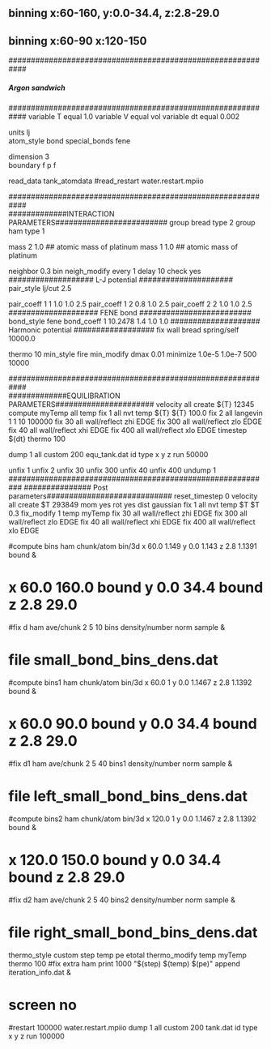 ## binning x:60-160, y:0.0-34.4, z:2.8-29.0 
## binning x:60-90 x:120-150

############################################################
#####	 	    Argon sandwich	   	   #########
############################################################
variable		T equal 1.0
variable 		V equal vol
variable 		dt equal 0.002

units			lj	
atom_style		bond
special_bonds 		fene

dimension 		3	
boundary		f p f	

read_data         	tank_atomdata
#read_restart 		water.restart.mpiio

############################################################	
#############INTERACTION PARAMETERS#########################
group                   bread     type 2
group                   ham       type 1

mass                    2       1.0  ## atomic mass of platinum
mass                    1       1.0  ## atomic mass of platinum

neighbor        	0.3 bin
neigh_modify		every 1 delay 10 check yes
################### L-J potential #####################
pair_style              lj/cut  2.5

pair_coeff              1 1  1.0 1.0 2.5
pair_coeff              1 2  0.8 1.0 2.5
pair_coeff              2 2  1.0 1.0 2.5
#################### FENE bond #########################
bond_style 		fene
bond_coeff 		1 10.2478 1.4 1.0 1.0
#################### Harmonic potential ##################
fix 			wall bread spring/self 10000.0

thermo 			10
min_style 		fire
min_modify 		dmax 0.01
minimize 		1.0e-5 1.0e-7 500 10000

############################################################	
#############EQUILIBRATION PARAMETERS######################
velocity 		all create ${T} 12345
compute 		myTemp all temp
fix			1 all nvt temp ${T} ${T} 100.0
fix 			2 all langevin 1 1 10 100000
fix 			30 all wall/reflect zhi EDGE
fix 			300 all wall/reflect zlo EDGE
fix 			40 all wall/reflect xhi EDGE
fix 			400 all wall/reflect xlo EDGE
timestep 		${dt}
thermo 			100

dump 			1 all custom 200 equ_tank.dat id type x y z
run 			50000

unfix 			1
unfix 			2
unfix 			30
unfix 			300
unfix 			40
unfix 			400
undump 			1
###########################################################
############### Post parameters############################
reset_timestep  	0
velocity 		all create $T 293849 mom yes rot yes dist gaussian
fix 			1 all nvt temp $T $T 0.3
fix_modify 		1 temp myTemp
fix 			30 all wall/reflect zhi EDGE
fix 			300 all wall/reflect zlo EDGE
fix 			40 all wall/reflect xhi EDGE
fix 			400 all wall/reflect xlo EDGE

#compute 		bins ham chunk/atom bin/3d x 60.0 1.149 y 0.0 1.143 z 2.8 1.1391 bound &
#			x 60.0 160.0 bound y 0.0 34.4 bound z 2.8 29.0
#fix  			d ham ave/chunk 2 5 10 bins density/number norm sample &
#			file small_bond_bins_dens.dat

#compute 		bins1 ham chunk/atom bin/3d x 60.0 1 y 0.0 1.1467 z 2.8 1.1392 bound &
#			x 60.0 90.0 bound y 0.0 34.4 bound z 2.8 29.0
#fix  			d1 ham ave/chunk 2 5 40 bins1 density/number norm sample &
#			file left_small_bond_bins_dens.dat

#compute 		bins2 ham chunk/atom bin/3d x 120.0 1 y 0.0 1.1467 z 2.8 1.1392 bound &
#			x 120.0 150.0 bound y 0.0 34.4 bound z 2.8 29.0
#fix  			d2 ham ave/chunk 2 5 40 bins2 density/number norm sample &
#			file right_small_bond_bins_dens.dat

thermo_style    	custom step temp pe etotal 
thermo_modify	        temp myTemp
thermo			100
#fix            		extra ham print 1000 "$(step) $(temp) $(pe)" append iteration_info.dat &
#			screen no

#restart     		100000 water.restart.mpiio
dump			1 all custom 200 tank.dat id type x y z
run			100000


